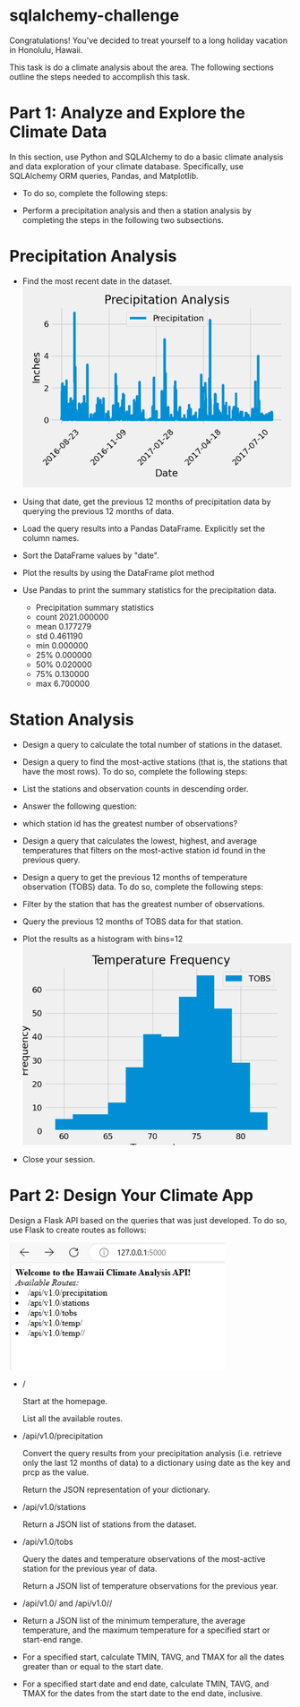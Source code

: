 # sqlalchemy-challenge
Congratulations! You've decided to treat yourself to a long holiday vacation in Honolulu, Hawaii. 

This task is do a climate analysis about the area. The following sections outline the steps needed to accomplish this task.

# Part 1: Analyze and Explore the Climate Data
In this section, use Python and SQLAlchemy to do a basic climate analysis and data exploration of your climate database. Specifically, use SQLAlchemy ORM queries, Pandas, and Matplotlib. 

* To do so, complete the following steps:

* Perform a precipitation analysis and then a station analysis by completing the steps in the following two subsections.

# Precipitation Analysis
* Find the most recent date in the dataset.
![Precipitation Analysis](Precipitation.png)

* Using that date, get the previous 12 months of precipitation data by querying the previous 12 months of data.

* Load the query results into a Pandas DataFrame. Explicitly set the column names.

* Sort the DataFrame values by "date".

* Plot the results by using the DataFrame plot method

* Use Pandas to print the summary statistics for the precipitation data.
    * Precipitation summary statistics
    * count	2021.000000
    * mean	0.177279
    * std	0.461190
    * min	0.000000
    * 25%	0.000000
    * 50%	0.020000
    * 75%	0.130000
    * max	6.700000

# Station Analysis
* Design a query to calculate the total number of stations in the dataset.

* Design a query to find the most-active stations (that is, the stations that have the most rows). To do so, complete the following steps:

* List the stations and observation counts in descending order.

* Answer the following question: 

* which station id has the greatest number of observations?

* Design a query that calculates the lowest, highest, and average temperatures that filters on the most-active station id found in the previous query.

* Design a query to get the previous 12 months of temperature observation (TOBS) data. To do so, complete the following steps:

* Filter by the station that has the greatest number of observations.

* Query the previous 12 months of TOBS data for that station.

* Plot the results as a histogram with bins=12
![Station Analysis](Temperature.png)
* Close your session.

# Part 2: Design Your Climate App
Design a Flask API based on the queries that was just developed. To do so, use Flask to create routes as follows:

![Climate App](<Screenshot 2024-09-01 203444.png>)

* /

    Start at the homepage.

    List all the available routes.

* /api/v1.0/precipitation

    Convert the query results from your precipitation analysis (i.e. retrieve only the last 12 months of data) to a dictionary using date as the key and prcp as the value.

    Return the JSON representation of your dictionary.

* /api/v1.0/stations

    Return a JSON list of stations from the dataset.

* /api/v1.0/tobs

    Query the dates and temperature observations of the most-active station for the previous year of data.

    Return a JSON list of temperature observations for the previous year.

* /api/v1.0/<start> and /api/v1.0/<start>/<end>

* Return a JSON list of the minimum temperature, the average temperature, and the maximum temperature for a specified start or start-end range.

* For a specified start, calculate TMIN, TAVG, and TMAX for all the dates greater than or equal to the start date.

* For a specified start date and end date, calculate TMIN, TAVG, and TMAX for the dates from the start date to the end date, inclusive.